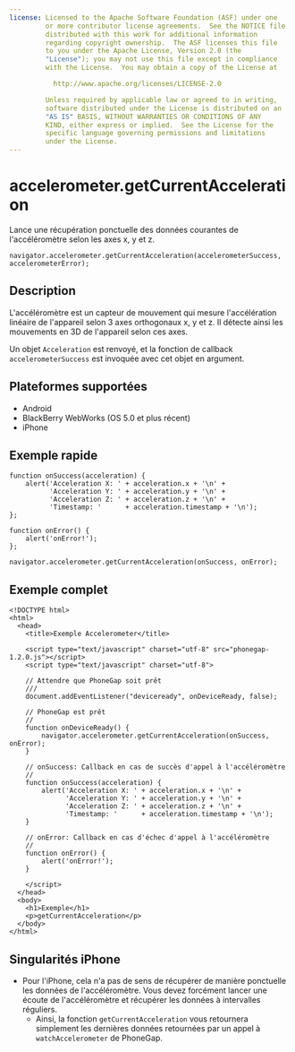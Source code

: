 ```yaml
---
license: Licensed to the Apache Software Foundation (ASF) under one
         or more contributor license agreements.  See the NOTICE file
         distributed with this work for additional information
         regarding copyright ownership.  The ASF licenses this file
         to you under the Apache License, Version 2.0 (the
         "License"); you may not use this file except in compliance
         with the License.  You may obtain a copy of the License at

           http://www.apache.org/licenses/LICENSE-2.0

         Unless required by applicable law or agreed to in writing,
         software distributed under the License is distributed on an
         "AS IS" BASIS, WITHOUT WARRANTIES OR CONDITIONS OF ANY
         KIND, either express or implied.  See the License for the
         specific language governing permissions and limitations
         under the License.
---
```


accelerometer.getCurrentAcceleration
====================================

Lance une récupération ponctuelle des données courantes de l'accéléromètre selon les axes x, y et z.

    navigator.accelerometer.getCurrentAcceleration(accelerometerSuccess, accelerometerError);

Description
-----------

L'accéléromètre est un capteur de mouvement qui mesure l'accélération linéaire de l'appareil selon 3 axes orthogonaux x, y et z. Il détecte ainsi les mouvements en 3D de l'appareil selon ces axes.

Un objet `Acceleration` est renvoyé, et la fonction de callback `accelerometerSuccess` est invoquée avec cet objet en argument.

Plateformes supportées
----------------------

- Android
- BlackBerry WebWorks (OS 5.0 et plus récent)
- iPhone

Exemple rapide
--------------

    function onSuccess(acceleration) {
        alert('Acceleration X: ' + acceleration.x + '\n' +
              'Acceleration Y: ' + acceleration.y + '\n' +
              'Acceleration Z: ' + acceleration.z + '\n' +
              'Timestamp: '      + acceleration.timestamp + '\n');
    };

    function onError() {
        alert('onError!');
    };

    navigator.accelerometer.getCurrentAcceleration(onSuccess, onError);

Exemple complet
---------------

    <!DOCTYPE html>
    <html>
      <head>
        <title>Exemple Accelerometer</title>

        <script type="text/javascript" charset="utf-8" src="phonegap-1.2.0.js"></script>
        <script type="text/javascript" charset="utf-8">

        // Attendre que PhoneGap soit prêt
        ///
        document.addEventListener("deviceready", onDeviceReady, false);

        // PhoneGap est prêt
        //
        function onDeviceReady() {
            navigator.accelerometer.getCurrentAcceleration(onSuccess, onError);
        }
    
        // onSuccess: Callback en cas de succès d'appel à l'accéléromètre
        //
        function onSuccess(acceleration) {
            alert('Acceleration X: ' + acceleration.x + '\n' +
                  'Acceleration Y: ' + acceleration.y + '\n' +
                  'Acceleration Z: ' + acceleration.z + '\n' +
                  'Timestamp: '      + acceleration.timestamp + '\n');
        }
    
        // onError: Callback en cas d'échec d'appel à l'accéléromètre
        //
        function onError() {
            alert('onError!');
        }

        </script>
      </head>
      <body>
        <h1>Exemple</h1>
        <p>getCurrentAcceleration</p>
      </body>
    </html>
    
Singularités iPhone
-------------------

- Pour l'iPhone, cela n'a pas de sens de récupérer de manière ponctuelle les données de l'accéléromètre. Vous devez forcément lancer une écoute de l'accéléromètre et récupérer les données à intervalles réguliers.
  - Ainsi, la fonction `getCurrentAcceleration` vous retournera simplement les dernières données retournées par un appel à `watchAccelerometer` de PhoneGap.
